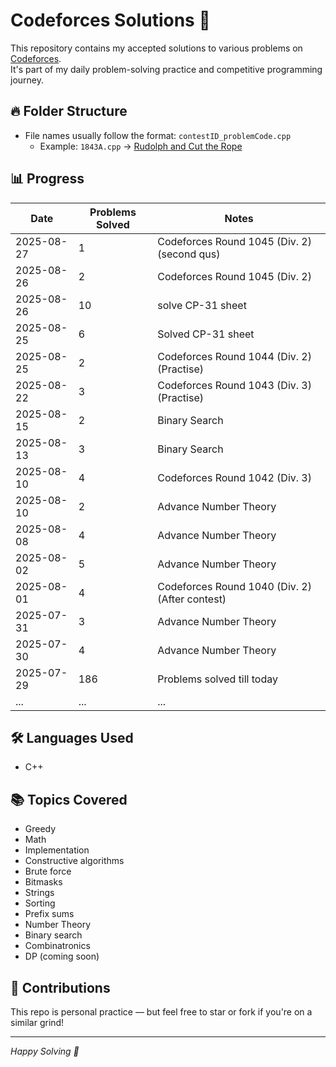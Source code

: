 # Codeforces Solutions 🚀

This repository contains my accepted solutions to various problems on [Codeforces](https://codeforces.com/profile/ayush_yad).  
It's part of my daily problem-solving practice and competitive programming journey.

## 🔥 Folder Structure

- File names usually follow the format: `contestID_problemCode.cpp`
  - Example: `1843A.cpp` → [Rudolph and Cut the Rope](https://codeforces.com/problemset/problem/1843/A)

## 📊 Progress

| Date       | Problems Solved | Notes              |
|------------|------------------|--------------------|
| 2025-08-27 | 1 | Codeforces Round 1045 (Div. 2)(second qus) |
| 2025-08-26 | 2 | Codeforces Round 1045 (Div. 2) |
| 2025-08-26 | 10 | solve CP-31 sheet |
| 2025-08-25 | 6 | Solved CP-31 sheet |
| 2025-08-25 | 2 | Codeforces Round 1044 (Div. 2)(Practise) |
| 2025-08-22 | 3 | Codeforces Round 1043 (Div. 3)(Practise) |
| 2025-08-15 | 2 | Binary Search |
| 2025-08-13 | 3 | Binary Search |
| 2025-08-10 | 4 | Codeforces Round 1042 (Div. 3) |
| 2025-08-10 | 2 | Advance Number Theory |
| 2025-08-08 | 4 | Advance Number Theory |
| 2025-08-02 | 5 | Advance Number Theory |
| 2025-08-01 | 4 | Codeforces Round 1040 (Div. 2) (After contest) |
| 2025-07-31 | 3 | Advance Number Theory |
| 2025-07-30 | 4 | Advance Number Theory |
| 2025-07-29 | 186 | Problems solved till today |
| ...        | ...              | ...                |

## 🛠 Languages Used

- C++

## 📚 Topics Covered

- Greedy
- Math
- Implementation
- Constructive algorithms
- Brute force
- Bitmasks
- Strings
- Sorting
- Prefix sums
- Number Theory
- Binary search
- Combinatronics
- DP (coming soon)

## 🤝 Contributions

This repo is personal practice — but feel free to star or fork if you're on a similar grind!

---

*Happy Solving 💪*
